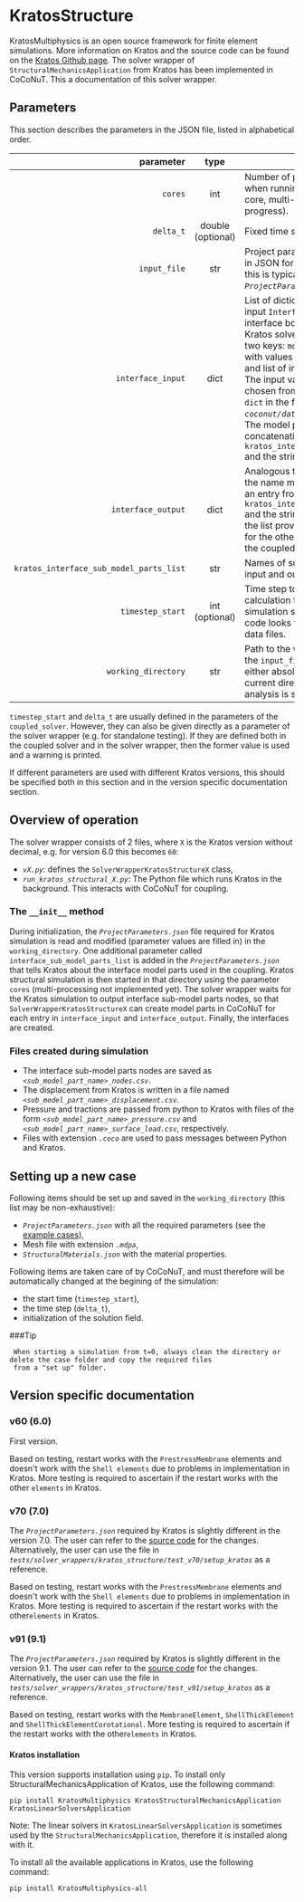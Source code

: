 # KratosStructure

KratosMultiphysics is an open source framework for finite element simulations. More information on Kratos and the source code can be found on the [Kratos Github page](https://github.com/KratosMultiphysics). 
The solver wrapper of `StructuralMechanicsApplication` from Kratos has been implemented in CoCoNuT. This a documentation of this solver wrapper. 

## Parameters

This section describes the parameters in the JSON file, listed in alphabetical order.

parameter|type|description
---:|:---:|---
`cores`|int|Number of processor cores to use when running Kratos (works with 1 core, multi-processing is work in progress).
`delta_t`|double (optional)|Fixed time step size in structural solver.
`input_file`|str| Project parameters file used by Kratos in JSON format. In the [example cases](../../../examples/tube_fluent3d_kratos_structure3d.md), this is typically called *`ProjectParameters.json`*.
`interface_input`|dict| List of dictionaries that describes the input `Interface`. This provides the  interface boundary conditions for the Kratos solver. Each entry in the list has two keys: `model_part` and `variables`, with values as name of the model part and list of input variables, respectively. The input variables in the list should be chosen from the  `variables_dimensions` `dict` in  the file *`coconut/data_structure/variables.py`*. The model part name must be the concatenation of an entry from `kratos_interface_sub_model_parts_list` and the string `_input`.
`interface_output`|dict|Analogous to `interface_input`, but here the name must be the concatenation of an entry from `kratos_interface_sub_model_parts_list` and the string `_output`. The entries in the list provides boundary conditions for the other solver(s) participating in the coupled simulation.
`kratos_interface_sub_model_parts_list`|str| Names of sub-model parts used for input and output in Kratos.
`timestep_start`|int (optional)|Time step to (re)start a transient FSI calculation from. If 0 is given, the simulation starts from t = 0, else the code looks for the relevant case and data files.  
<nobr>`working_directory`</nobr>|str|Path to the working directory (i.e. where the `input_file` for Kratos is located), either absolute or relative w.r.t the current directory (i.e. from where the analysis is started).


`timestep_start` and `delta_t` are usually defined in the parameters of the `coupled_solver`. However, they can also be given directly as a parameter of the solver wrapper (e.g. for standalone testing). If they are defined both in the coupled solver and in the solver wrapper, then the former value is used and a warning is printed.

If different parameters are used with different Kratos versions, this should be specified both in this section and in the version specific documentation section.


## Overview of operation

The solver wrapper consists of 2 files, where `X` is the Kratos version without decimal, e.g. for version 6.0 this becomes `60`:

-   *`vX.py`*: defines the `SolverWrapperKratosStructureX` class,
-   *`run_kratos_structural_X.py`*: The Python file which runs Kratos in the background. This interacts with CoCoNuT for coupling.

### The `__init__` method

During initialization, the *`ProjectParameters.json`* file required for Kratos simulation is read and modified (parameter values are filled in) in the `working_directory`. 
One additional parameter called  `interface_sub_model_parts_list` is added in the *`ProjectParameters.json`* that tells Kratos about the interface model parts used in the coupling. 
Kratos structural simulation is then started in that directory using the parameter `cores` (multi-processing not implemented yet). 
The solver wrapper waits for the Kratos simulation to output interface sub-model parts nodes, so that `SolverWrapperKratosStructureX` can create model parts in CoCoNuT for each entry in `interface_input` and `interface_output`. 
Finally, the interfaces are created.

### Files created during simulation

-   The interface sub-model parts nodes are saved as *`<sub_model_part_name>_nodes.csv`*.
-   The displacement from Kratos is written in a file named *`<sub_model_part_name>_displacement.csv`*.
-   Pressure and tractions are passed from python to Kratos with files of the form *`<sub_model_part_name>_pressure.csv`* and *`<sub_model_part_name>_surface_load.csv`*, respectively.
-   Files with extension *`.coco`* are used to pass messages between Python and Kratos. 



## Setting up a new case

Following items should be set up and saved in the `working_directory` (this list may be non-exhaustive):

-   *`ProjectParameters.json`* with all the required parameters (see the [example cases](../../../examples/tube_fluent3d_kratos_structure3d.md)),
-   Mesh file with extension *`.mdpa`*,
-   *`StructuralMaterials.json`* with the material properties.

Following items are taken care of by CoCoNuT, and must therefore will be automatically changed at the begining of the simulation:

-   the start time (`timestep_start`),
-   the time step (`delta_t`),
-   initialization of the solution field.

###Tip
````
 When starting a simulation from t=0, always clean the directory or delete the case folder and copy the required files 
 from a "set up" folder. 
````

## Version specific documentation

### v60 (6.0)

First version. 

Based on testing, restart works with the `PrestressMembrane` elements and doesn't work with the `Shell elements` due to problems in implementation in Kratos. More testing is required to ascertain if the restart works with the other `elements` in Kratos.

### v70 (7.0)

The *`ProjectParameters.json`* required by Kratos is slightly different in the version 7.0. The user can refer to the [source code](https://github.com/KratosMultiphysics/Kratos/releases/tag/7.0) for the changes. Alternatively, the user can use the file in *`tests/solver_wrappers/kratos_structure/test_v70/setup_kratos`* as a reference.

Based on testing, restart works with the `PrestressMembrane` elements and doesn't work with the `Shell elements` due to problems in implementation in Kratos. More testing is required to ascertain if the restart works with the other`elements` in Kratos.


### v91 (9.1)

The *`ProjectParameters.json`* required by Kratos is slightly different in the version 9.1. The user can refer to the [source code](https://github.com/KratosMultiphysics/Kratos/tree/v9.1) for the changes. Alternatively, the user can use the file in *`tests/solver_wrappers/kratos_structure/test_v91/setup_kratos`* as a reference.

Based on testing, restart works with the `MembraneElement`, `ShellThickElement` and `ShellThickElementCorotational`. More testing is required to ascertain if the restart works with the other`elements` in Kratos.

#### Kratos installation

This version supports installation using `pip`. To install only StructuralMechanicsApplication of Kratos, use the following command:
````
pip install KratosMultiphysics KratosStructuralMechanicsApplication KratosLinearSolversApplication
````
Note: The linear solvers in `KratosLinearSolversApplication` is sometimes used by the `StructuralMechanicsApplication`, therefore it is installed along with it.

To install all the available applications in Kratos, use the following command:
````
pip install KratosMultiphysics-all
````